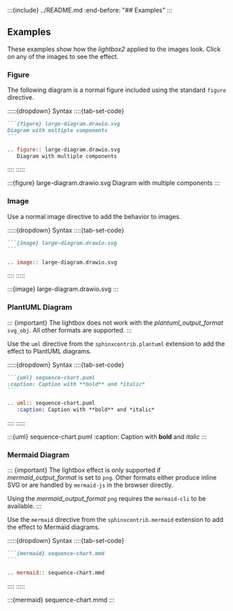 <!-- markdownlint-disable MD041 -->

:::{include} ../README.md
:end-before: "## Examples"
:::

## Examples

These examples show how the *lightbox2*  applied to the images look. Click on any of the images to see the effect.

### Figure

The following diagram is a normal figure included using the standard `figure` directive.

:::::{dropdown} Syntax
::::{tab-set-code}

```` markdown
```{figure} large-diagram.drawio.svg
Diagram with multiple components
```
````

``` rst
.. figure:: large-diagram.drawio.svg
   Diagram with multiple components

```

::::
:::::

:::{figure} large-diagram.drawio.svg
Diagram with multiple components
:::

### Image

Use a normal image directive to add the behavior to images.

:::::{dropdown} Syntax
::::{tab-set-code}

```` markdown
```{image} large-diagram.drawio.svg
```
````

``` rst
.. image:: large-diagram.drawio.svg
```

::::
:::::

:::{image} large-diagram.drawio.svg
:::

### PlantUML Diagram

::: {important}
The lightbox does not work with the *plantuml_output_format* `svg_obj`. All other formats are supported.
:::

Use the `uml` directive from the `sphinxcontrib.plantuml` extension to add the effect to PlantUML diagrams.

:::::{dropdown} Syntax
::::{tab-set-code}

```` markdown
```{uml} sequence-chart.puml
:caption: Caption with **bold** and *italic*
```
````

``` rst
.. uml:: sequence-chart.puml
   :caption: Caption with **bold** and *italic*
```

::::
:::::

:::{uml} sequence-chart.puml
:caption: Caption with **bold** and *italic*
:::

### Mermaid Diagram

::: {important}
The lightbox effect is only supported if *mermaid_output_format* is set to `png`.
Other formats either produce inline SVG or are handled by `mermaid-js` in the browser directly.

Using the *mermaid_output_format* `png` requires the `mermaid-cli` to be available.
:::

Use the `mermaid` directive from the `sphinxcontrib.mermaid` extension to add the effect to Mermaid diagrams.

:::::{dropdown} Syntax
::::{tab-set-code}

```` markdown
```{mermaid} sequence-chart.mmd
```
````

``` rst
.. mermaid:: sequence-chart.mmd
```

::::
:::::

:::{mermaid} sequence-chart.mmd
:::
